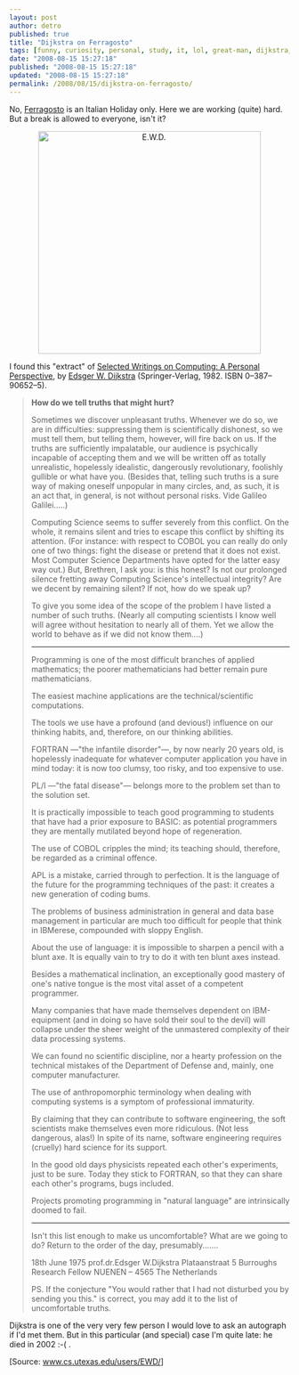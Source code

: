 ```yaml
---
layout: post
author: detro
published: true
title: "Dijkstra on Ferragosto"
tags: [funny, curiosity, personal, study, it, lol, great-man, dijkstra, laugh, english, computer-science, university]
date: "2008-08-15 15:27:18"
published: "2008-08-15 15:27:18"
updated: "2008-08-15 15:27:18"
permalink: /2008/08/15/dijkstra-on-ferragosto/
---
```


No, <a href="http://en.wikipedia.org/wiki/Ferragosto">Ferragosto</a> is an Italian Holiday only. Here we are working (quite) hard.
But a break is allowed to everyone, isn't it?
<div align="center"><img src="http://upload.wikimedia.org/wikipedia/commons/d/d9/Edsger_Wybe_Dijkstra.jpg" alt="E.W.D." width="400" /></div>

I found this "extract" of <a href="http://www.amazon.com/Selected-Writings-Computing-Perspective-Monographs/dp/0387906525">Selected Writings on Computing: A Personal Perspective</a>, by <a href="http://en.wikipedia.org/wiki/Edsger_Dijkstra">Edsger W. Dijkstra</a> (Springer-Verlag, 1982. ISBN 0–387–90652–5).
<!--more-->

<blockquote>
<strong>How do we tell truths that might hurt?</strong>

Sometimes we discover unpleasant truths. Whenever we do so, we are in difficulties: suppressing them is scientifically dishonest, so we must tell them, but telling them, however, will fire back on us. If the truths are sufficiently impalatable, our audience is psychically incapable of accepting them and we will be written off as totally unrealistic, hopelessly idealistic, dangerously revolutionary, foolishly gullible or what have you. (Besides that, telling such truths is a sure way of making oneself unpopular in many circles, and, as such, it is an act that, in general, is not without personal risks. Vide Galileo Galilei.....)

Computing Science seems to suffer severely from this conflict. On the whole, it remains silent and tries to escape this conflict by shifting its attention. (For instance: with respect to COBOL you can really do only one of two things: fight the disease or pretend that it does not exist. Most Computer Science Departments have opted for the latter easy way out.) But, Brethren, I ask you: is this honest? Is not our prolonged silence fretting away Computing Science's intellectual integrity? Are we decent by remaining silent? If not, how do we speak up?

To give you some idea of the scope of the problem I have listed a number of such truths. (Nearly all computing scientists I know well will agree without hesitation to nearly all of them. Yet we allow the world to behave as if we did not know them....)

*                            *                            *

Programming is one of the most difficult branches of applied mathematics; the poorer mathematicians had better remain pure mathematicians.

The easiest machine applications are the technical/scientific computations.

The tools we use have a profound (and devious!) influence on our thinking habits, and, therefore, on our thinking abilities.

FORTRAN —"the infantile disorder"—, by now nearly 20 years old, is hopelessly inadequate for whatever computer application you have in mind today: it is now too clumsy, too risky, and too expensive to use.

PL/I —"the fatal disease"— belongs more to the problem set than to the solution set.

It is practically impossible to teach good programming to students that have had a prior exposure to BASIC: as potential programmers they are mentally mutilated beyond hope of regeneration.

The use of COBOL cripples the mind; its teaching should, therefore, be regarded as a criminal offence.

APL is a mistake, carried through to perfection. It is the language of the future for the programming techniques of the past: it creates a new generation of coding bums.

The problems of business administration in general and data base management in particular are much too difficult for people that think in IBMerese, compounded with sloppy English.

About the use of language: it is impossible to sharpen a pencil with a blunt axe. It is equally vain to try to do it with ten blunt axes instead.

Besides a mathematical inclination, an exceptionally good mastery of one's native tongue is the most vital asset of a competent programmer.

Many companies that have made themselves dependent on IBM-equipment (and in doing so have sold their soul to the devil) will collapse under the sheer weight of the unmastered complexity of their data processing systems.

We can found no scientific discipline, nor a hearty profession on the technical mistakes of the Department of Defense and, mainly, one computer manufacturer.

The use of anthropomorphic terminology when dealing with computing systems is a symptom of professional immaturity.

By claiming that they can contribute to software engineering, the soft scientists make themselves even more ridiculous. (Not less dangerous, alas!) In spite of its name, software engineering requires (cruelly) hard science for its support.

In the good old days physicists repeated each other's experiments, just to be sure. Today they stick to FORTRAN, so that they can share each other's programs, bugs included.

Projects promoting programming in "natural language" are intrinsically doomed to fail.

*                            *                            *

Isn't this list enough to make us uncomfortable? What are we going to do? Return to the order of the day, presumably.......

18th June 1975                                             prof.dr.Edsger W.Dijkstra
Plataanstraat 5                                             Burroughs Research Fellow
NUENEN – 4565
The Netherlands

PS. If the conjecture "You would rather that I had not disturbed you by sending you this." is correct, you may add it to the list of uncomfortable truths.
</blockquote>

Dijkstra is one of the very very few person I would love to ask an autograph if I'd met them. But in this particular (and special) case I'm quite late: he died in 2002 :-( .

[Source: <a href="http://www.cs.utexas.edu/users/EWD/transcriptions/EWD04xx/EWD498.html">www.cs.utexas.edu/users/EWD/</a>] 

